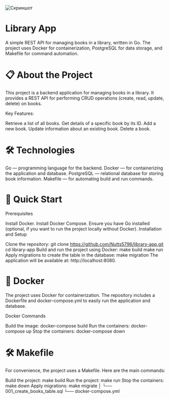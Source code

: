 ![Скриншот](images/Go.png)

# Library App
A simple REST API for managing books in a library, written in Go. The project uses Docker for containerization, PostgreSQL for data storage, and Makefile for command automation.

# 📋 About the Project

This project is a backend application for managing books in a library. It provides a REST API for performing CRUD operations (create, read, update, delete) on books.

Key Features:

Retrieve a list of all books.
Get details of a specific book by its ID.
Add a new book.
Update information about an existing book.
Delete a book.

# 🛠 Technologies

Go — programming language for the backend.
Docker — for containerizing the application and database.
PostgreSQL — relational database for storing book information.
Makefile — for automating build and run commands.

# 🚀 Quick Start

Prerequisites

Install Docker.
Install Docker Compose.
Ensure you have Go installed (optional, if you want to run the project locally without Docker).
Installation and Setup

Clone the repository:
    git clone https://github.com/Nutts5796/library-app.git
    cd library-app
Build and run the project using Docker:
    make build
    make run
Apply migrations to create the table in the database:
    make migration
The application will be available at: http://localhost:8080.

# 🐳 Docker

The project uses Docker for containerization. The repository includes a Dockerfile and docker-compose.yml to easily run the application and database.

Docker Commands

Build the image:
    docker-compose build
Run the containers:
    docker-compose up
Stop the containers:
    docker-compose down

# 🛠 Makefile

For convenience, the project uses a Makefile. Here are the main commands:

Build the project:
    make build
Run the project:
    make run
Stop the containers:
    make down
Apply migrations:
    make migrate
│   └── 001_create_books_table.sql
└── docker-compose.yml
